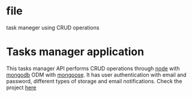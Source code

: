 # file
task maneger using CRUD operations
# Tasks manager application
This tasks manager API performs CRUD operations through [node](https://nodejs.org/en/) with [mongodb](https://www.mongodb.com/) ODM with [mongoose](https://mongoosejs.com/). It has user authentication with email and password, different types of storage and email notifications. Check the project [here](https://www.example.com)
